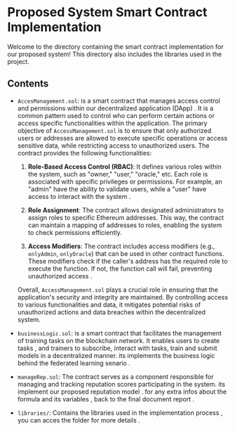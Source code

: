 <!-- Use the "Markdown Preview" for better readability -->

# Proposed System Smart Contract Implementation

Welcome to the directory containing the smart contract implementation for our proposed system! This directory also includes the libraries used in the project.

## Contents

- `AccesManagement.sol`:  is a smart contract that manages access control and permissions within our decentralized application (DApp) . It is a common pattern used to control who can perform certain actions or access specific functionalities within the application.
The primary objective of `AccessManagement.sol` is to ensure that only authorized users or addresses are allowed to execute specific operations or access sensitive data, while restricting access to unauthorized users.
The contract provides the following functionalities:
	1.  **Role-Based Access Control (RBAC)**: It defines various roles within the system, such as "owner," "user," "oracle," etc. Each role is associated with specific privileges or permissions. For example, an "admin"  have the ability to validate users, while a "user"  have access to interact with the system .
    
	2.  **Role Assignment**: The contract allows designated administrators to assign roles to specific Ethereum addresses. This way, the contract can maintain a mapping of addresses to roles, enabling the system to check permissions efficiently.
    
	3.  **Access Modifiers**: The contract includes access modifiers (e.g., `onlyAdmin`, `onlyOracle`) that can be used in other contract functions. These modifiers check if the caller's address has the required role to execute the function. If not, the function call will fail, preventing unauthorized access .
	
	Overall, `AccessManagement.sol` plays a crucial role in ensuring that the application's security and integrity are maintained. By controlling access to various functionalities and data, it mitigates potential risks of unauthorized actions and data breaches within the decentralized system.

- `businessLogic.sol`: is a smart contract that facilitates the management of training tasks on the blockchain network. It enables users to create tasks , and trainers to subscribe, interact with tasks, train and submit models in a decentralized manner. its implements the business logic behind the federated learning senario .
- `manageRep.sol`:  The contract  serves as a component responsible for managing and tracking reputation scores participating in the system. its implement our proposed reputation model . for any extra infos about the formula and its variables , back to the final document report .
- `libraries/`: Contains the libraries used in the implementation process , you can acces the folder for more details .
